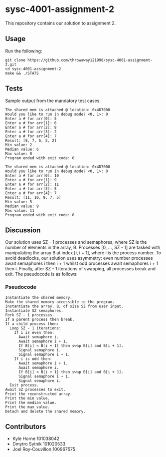 # sysc-4001-assignment-2

This repository contains our solution to assignment 2.

## Usage

Run the following:
```
git clone https://github.com/throwaway121998/sysc-4001-assignment-2.git
cd sysc-4001-assignment-2
make && ./STATS 
```

## Tests
Sample output from the mandatory test cases:
```
The shared mem is attached @ location: 0x4D7000
Would you like to run in debug mode? <0, 1>: 0
Enter a # for arr[0]: 5
Enter a # for arr[1]: 6
Enter a # for arr[2]: 8
Enter a # for arr[3]: 2
Enter a # for arr[4]: 7
Result: [8, 7, 6, 5, 2]
Min value: 2
Median value: 6
Max value: 8
Program ended with exit code: 0
```
```
The shared mem is attached @ location: 0x4D7000
Would you like to run in debug mode? <0, 1>: 0
Enter a # for arr[0]: 10
Enter a # for arr[1]: 9
Enter a # for arr[2]: 11
Enter a # for arr[3]: 5
Enter a # for arr[4]: 7
Result: [11, 10, 9, 7, 5]
Min value: 5
Median value: 9
Max value: 11
Program ended with exit code: 0
```

## Discussion

Our solution uses SZ - 1 processes and semaphores, where SZ is the number of elements in the array, B. Processes [0, ..., SZ - 1] are tasked with manipulating the array B at index [i, i + 1], where i is the process number. To avoid deadlocks, our solution uses asymmetry: even number processes await semaphores i then i + 1 whilst odd processes await semaphores i + 1 then i. Finally, after SZ - 1 iterations of swapping, all processes break and exit. The pseudocode is as follows:

### Pseudocode

```
Instantiate the shared memory.
Make the shared memory accessible to the program.
Instantiate the array, B, of size SZ from user input.
Instantiate SZ semaphores.
Fork SZ - 1 processes.
If a parent process then break.
If a child process then: 
  Loop SZ - 1 iterations:
    If i is even then:
      Await semaphore i.
      Await semaphore i + 1.
      If B[i] < B[i + 1] then swap B[i] and B[i + 1].
      Signal semaphore i.
      Signal semaphore i + 1.
    If i is odd then:
      Await semaphore i + 1.
      Await semaphore i.
      If B[i] < B[i + 1] then swap B[i] and B[i + 1].
      Signal semaphore i + 1.
      Signal semaphore i.
  Exit process.
Await SZ processes to exit.
Print the reconstructed array.
Print the min value.
Print the median value.
Print the max value.
Detach and delete the shared memory.
```

## Contributors

* Kyle Horne 101038042
* Dmytro Sytnik 101020533
* Joel Roy-Couvillon 100967575
